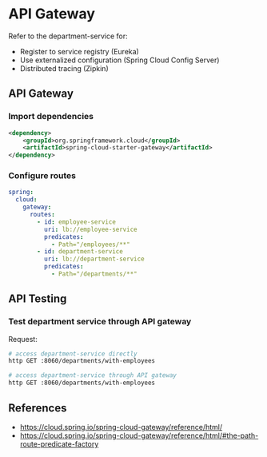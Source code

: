 # API Gateway

Refer to the department-service for:
- Register to service registry (Eureka)
- Use externalized configuration (Spring Cloud Config Server)
- Distributed tracing (Zipkin)


## API Gateway

### Import dependencies

```xml
<dependency>
    <groupId>org.springframework.cloud</groupId>
    <artifactId>spring-cloud-starter-gateway</artifactId>
</dependency>
```

### Configure routes

```yaml
spring:
  cloud:
    gateway:
      routes:
        - id: employee-service
          uri: lb://employee-service
          predicates:
            - Path="/employees/**"
        - id: department-service
          uri: lb://department-service
          predicates:
            - Path="/departments/**"
```

## API Testing

### Test department service through API gateway

Request:
```bash
# access department-service directly
http GET :8060/departments/with-employees

# access department-service through API gateway
http GET :8060/departments/with-employees
```

## References

- <https://cloud.spring.io/spring-cloud-gateway/reference/html/>
- <https://cloud.spring.io/spring-cloud-gateway/reference/html/#the-path-route-predicate-factory>